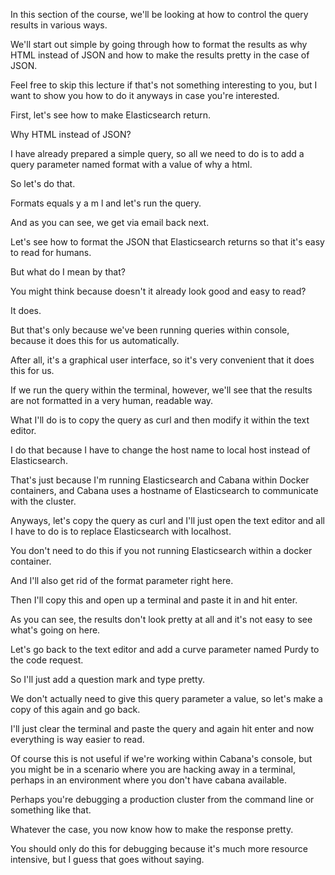 In this section of the course, we'll be looking at how to control the query results in various ways.

We'll start out simple by going through how to format the results as why HTML instead of JSON and how to make the results pretty in the case of JSON.

Feel free to skip this lecture if that's not something interesting to you, but I want to show you how to do it anyways in case you're interested.

First, let's see how to make Elasticsearch return.

Why HTML instead of JSON?

I have already prepared a simple query, so all we need to do is to add a query parameter named format with a value of why a html.

So let's do that.

Formats equals y a m l and let's run the query.

And as you can see, we get via email back next.

Let's see how to format the JSON that Elasticsearch returns so that it's easy to read for humans.

But what do I mean by that?

You might think because doesn't it already look good and easy to read?

It does.

But that's only because we've been running queries within console, because it does this for us automatically.

After all, it's a graphical user interface, so it's very convenient that it does this for us.

If we run the query within the terminal, however, we'll see that the results are not formatted in a very human, readable way.

What I'll do is to copy the query as curl and then modify it within the text editor.

I do that because I have to change the host name to local host instead of Elasticsearch.

That's just because I'm running Elasticsearch and Cabana within Docker containers, and Cabana uses a hostname of Elasticsearch to communicate with the cluster.

Anyways, let's copy the query as curl and I'll just open the text editor and all I have to do is to replace Elasticsearch with localhost.

You don't need to do this if you not running Elasticsearch within a docker container.

And I'll also get rid of the format parameter right here.

Then I'll copy this and open up a terminal and paste it in and hit enter.

As you can see, the results don't look pretty at all and it's not easy to see what's going on here.

Let's go back to the text editor and add a curve parameter named Purdy to the code request.

So I'll just add a question mark and type pretty.

We don't actually need to give this query parameter a value, so let's make a copy of this again and go back.

I'll just clear the terminal and paste the query and again hit enter and now everything is way easier to read.

Of course this is not useful if we're working within Cabana's console, but you might be in a scenario where you are hacking away in a terminal, perhaps in an environment where you don't have cabana available.

Perhaps you're debugging a production cluster from the command line or something like that.

Whatever the case, you now know how to make the response pretty.

You should only do this for debugging because it's much more resource intensive, but I guess that goes without saying.

